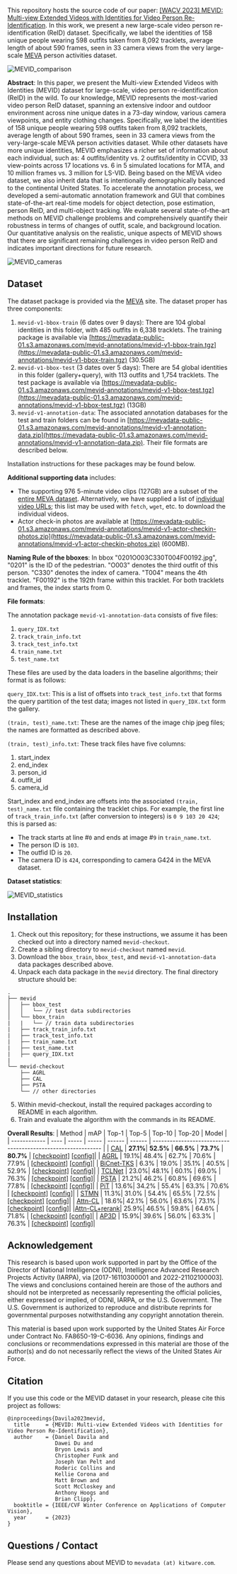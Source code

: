This repository hosts the source code of our paper: [[WACV 2023] MEVID: Multi-view Extended Videos with Identities for Video Person Re-Identification](https://arxiv.org/pdf/2211.04656.pdf). In this work, we present a new large-scale video person re-identification (ReID) dataset.
Specifically, we label the identities of 158 unique people wearing 598 outfits taken from 8,092 tracklets, average length of about 590 frames, seen in 33 camera views from the very large-scale [MEVA](https://mevadata.org/) person activities dataset. 

![MEVID_comparison](figs/mevid_figure.png)

**Abstract**: In this paper, we present the Multi-view Extended Videos with Identities (MEVID) dataset for large-scale, video person re-identification (ReID) in the wild. To our knowledge, MEVID represents the most-varied video person ReID dataset, spanning an extensive indoor and outdoor environment across nine unique dates in a 73-day window, various camera viewpoints, and entity clothing changes. Specifically, we label the identities of 158 unique people wearing 598 outfits taken from 8,092 tracklets, average length of about 590 frames, seen in 33 camera views from the very-large-scale MEVA person activities dataset. While other datasets have more unique identities, MEVID emphasizes a richer set of information about each individual, such as: 4 outfits/identity vs. 2 outfits/identity in CCVID, 33 view-points across 17 locations vs. 6 in 5 simulated locations for MTA, and 10 million frames vs. 3 million for LS-VID. Being based on the MEVA video dataset, we also inherit data that is intentionally demographically balanced to the continental United States. To accelerate the annotation process, we developed a semi-automatic annotation framework and GUI that combines state-of-the-art real-time models for object detection, pose estimation, person ReID, and multi-object tracking. We evaluate several state-of-the-art methods on MEVID challenge problems and comprehensively quantify their robustness in terms of changes of outfit, scale, and background location. Our quantitative analysis on the realistic, unique aspects of MEVID shows that there are significant remaining challenges in video person ReID and indicates important directions for future research.

![MEVID_cameras](figs/mevid-cameras.png)

## Dataset
The dataset package is provided via the [MEVA](https://mevadata.org/index.html) site. The dataset proper has three components:
1) `mevid-v1-bbox-train` (6 dates over 9 days): There are 104 global identities in this folder, with 485 outfits in 6,338 tracklets. The training package is available via [https://mevadata-public-01.s3.amazonaws.com/mevid-annotations/mevid-v1-bbox-train.tgz](https://mevadata-public-01.s3.amazonaws.com/mevid-annotations/mevid-v1-bbox-train.tgz) (30.5GB)
2) `mevid-v1-bbox-test` (3 dates over 5 days): There are 54 global identities in this folder (gallery+query), with 113 outfits and 1,754 tracklets. The test package is available via [https://mevadata-public-01.s3.amazonaws.com/mevid-annotations/mevid-v1-bbox-test.tgz](https://mevadata-public-01.s3.amazonaws.com/mevid-annotations/mevid-v1-bbox-test.tgz) (13GB)
3) `mevid-v1-annotation-data`: The associated annotation databases for the test and train folders can be found in [https://mevadata-public-01.s3.amazonaws.com/mevid-annotations/mevid-v1-annotation-data.zip](https://mevadata-public-01.s3.amazonaws.com/mevid-annotations/mevid-v1-annotation-data.zip). Their file formats are described below.

Installation instructions for these packages may be found below.

**Additional supporting data** includes:
- The supporting 976 5-minute video clips (127GB) are a subset of the [entire MEVA dataset](https://mevadata.org/index.html#getting-data). Alternatively, we have supplied a list of [individual video URLs](mevid-v1-video-URLS.txt); this list may be used with `fetch`, `wget`, etc. to download the individual videos.
- Actor check-in photos are available at [https://mevadata-public-01.s3.amazonaws.com/mevid-annotations/mevid-v1-actor-checkin-photos.zip](https://mevadata-public-01.s3.amazonaws.com/mevid-annotations/mevid-v1-actor-checkin-photos.zip) (600MB).

**Naming Rule of the bboxes**:
In bbox "0201O003C330T004F00192.jpg", "0201" is the ID of the pedestrian. "O003" denotes the third outfit of this person. "C330" denotes the index of camera. "T004" means the 4th tracklet. "F00192" is the 192th frame within this tracklet. For both tracklets and frames, the index starts from 0.

**File formats**:

The annotation package `mevid-v1-annotation-data` consists of five files:

1. `query_IDX.txt`
2. `track_train_info.txt`
3. `track_test_info.txt`
4. `train_name.txt`
5. `test_name.txt`

These files are used by the data loaders in the baseline algorithms; their format is as follows:

`query_IDX.txt`: This is a list of offsets into `track_test_info.txt` that forms the query partition of the test data; images not listed in `query_IDX.txt` form the gallery.

`(train, test)_name.txt`: These are the names of the image chip jpeg files; the names are formatted as described above.

`(train, test)_info.txt`: These track files have five columns:

1. start_index
2. end_index
3. person_id
4. outfit_id
5. camera_id

Start_index and end_index are offsets into the associated `(train, test)_name.txt` file containing the tracklet chips. For example, the first line of `track_train_info.txt` (after conversion to integers) is `0 9 103 20 424`; this is parsed as:

- The track starts at line #`0` and ends at image #`9` in `train_name.txt`.
- The person ID is `103`.
- The outfid ID is `20`.
- The camera ID is `424`, corresponding to camera G424 in the MEVA dataset.

**Dataset statistics**:

![MEVID_statistics](figs/mevid_statistics.png)

## Installation
1. Check out this repository; for these instructions, we assume it has been checked out into a directory named `mevid-checkout`.
2. Create a sibling directory to `mevid-checkout` named `mevid`.
3. Download the `bbox_train`, `bbox_test`, and `mevid-v1-annotation-data` data packages described above.
4. Unpack each data package in the `mevid` directory. The final directory structure should be:
```
.
├── mevid
│   ├── bbox_test
│   │   └── // test data subdirectories
│   └── bbox_train
|   |   └── // train data subdirectories
|   ├── track_train_info.txt
|   ├── track_test_info.txt
|   ├── train_name.txt
|   ├── test_name.txt
|   ├── query_IDX.txt
|
└── mevid-checkout
    ├── AGRL
    ├── CAL
    ├── PSTA
    └── // other directories

```
5. Within mevid-checkout, install the required packages according to README in each algorithm.
6. Train and evaluate the algorithm with the commands in its README.

**Overall Results**:
|     Method   |  mAP | Top-1 |  Top-5 | Top-10 | Top-20 | Model                                                        |
| ------------ | ---- | ----- |  ----- | ------ | ------ | ------------------------------------------------------------ |
| [CAL](https://github.com/guxinqian/Simple-CCReID)          | **27.1%**| **52.5%** |  **66.5%** |  **73.7%** | **80.7%**  | [[checkpoint]](https://drive.google.com/file/d/1J9bECL9UAKwzOfMD8PRUxjnZW6hI2hQW/view?usp=share_link) [[config]](CAL/data/datasets/ccvid.py)|
| [AGRL](https://github.com/weleen/AGRL.pytorch)         | 19.1%| 48.4% |  62.7% |  70.6% | 77.9%  | [[checkpoint]](https://drive.google.com/file/d/1hGcDCkHw6A4j-Lyj9MF7v0QW9M-ptcGx/view?usp=share_link) [[config]](AGRL/torchreid/data_manager/mars.py)|
| [BiCnet-TKS](https://github.com/blue-blue272/BiCnet-TKS)   | 6.3% | 19.0% |  35.1% |  40.5% | 52.9%  | [[checkpoint]](https://drive.google.com/file/d/1lMB9v1a9_9FCLnbIMuXooCOGiU4CzYwa/view?usp=share_link) [[config]](BiCnet-TKS/data_manager/mars.py)|
| [TCLNet](https://github.com/blue-blue272/VideoReID-TCLNet)       | 23.0%| 48.1% |  60.1% |  69.0% | 76.3%  | [[checkpoint]](https://drive.google.com/file/d/1AeBEHStNVkhj0oIRkDafSCRMsCh8l4Pb/view?usp=share_link) [[config]](TCLNet/data_manager/mars.py)|
| [PSTA](https://github.com/WangYQ9/VideoReID-PSTA)         | 21.2%| 46.2% |  60.8% |  69.6% | 77.8%  | [[checkpoint]](https://drive.google.com/file/d/1fyGPq31wQhB7-qVuzy7TzU7QA7XCugJ6/view?usp=share_link) [[config]](PSTA/data_manager/Mars.py)|
| [PiT](https://github.com/deropty/PiT)          | 13.6%| 34.2% |  55.4% |  63.3% | 70.6%  | [[checkpoint]](https://drive.google.com/file/d/1TTY3wDEQmPc_GHuho0P4HdFez2WEHU1Y/view?usp=share_link) [[config]](PiT/datasets/mars.py)|
| [STMN](https://github.com/cvlab-yonsei/STMN)         | 11.3%| 31.0% |  54.4% |  65.5% | 72.5%  | [[checkpoint]](https://drive.google.com/file/d/1Ysf7q4ZwNFWvMr_ywDMwBZp2Lx88_66V/view?usp=share_link) [[config]](STMN/create_mevid.py)|
| [Attn-CL](https://github.com/ppriyank/Video-Person-Re-ID-Fantastic-Techniques-and-Where-to-Find-Them)      | 18.6%| 42.1% |  56.0% |  63.6% | 73.1%  | [[checkpoint]](https://drive.google.com/file/d/1NsnDc0GplE0IajOaud5cb8kRHmAEFKYJ/view?usp=share_link) [[config]](Attn-CL/tools/data_manager.py)|
|[Attn-CL+rerank](https://github.com/ppriyank/Video-Person-Re-ID-Fantastic-Techniques-and-Where-to-Find-Them)| 25.9%| 46.5% |  59.8% |  64.6% | 71.8%  | [[checkpoint]](https://drive.google.com/file/d/1NsnDc0GplE0IajOaud5cb8kRHmAEFKYJ/view?usp=share_link) [[config]](Attn-CL/tools/data_manager.py)|
| [AP3D](https://github.com/guxinqian/AP3D)         | 15.9%| 39.6% |  56.0% |  63.3% | 76.3%  | [[checkpoint]](https://drive.google.com/file/d/1oUaRfI9yyfD5PuO2EoJX5UfslVwqkcJ7/view?usp=share_link) [[config]](AP3D/tools/data_manager.py)|

## Acknowledgement
This research is based upon work supported in part by the Office of the Director of National Intelligence (ODNI), Intelligence Advanced Research Projects Activity (IARPA), via [2017-16110300001 and 2022-21102100003]. The views and conclusions contained herein are those of the authors and should not be interpreted as necessarily representing the official policies, either expressed or implied, of ODNI, IARPA, or the U.S. Government. The U.S. Government is authorized to reproduce and distribute reprints for governmental purposes notwithstanding any copyright annotation therein.

This material is based upon work supported by the United States Air Force under Contract No. FA8650-19-C-6036. Any opinions, findings and conclusions or recommendations expressed in this material are those of the author(s) and do not necessarily reflect the views of the United States Air Force.

## Citation
If you use this code or the MEVID dataset in your research, please cite this project as follows:

```
@inproceedings{Davila2023mevid,
  title     = {MEVID: Multi-view Extended Videos with Identities for Video Person Re-Identification},
  author    = {Daniel Davila and
               Dawei Du and
               Bryon Lewis and 
               Christopher Funk and 
               Joseph Van Pelt and
               Roderic Collins and 
               Kellie Corona and 
               Matt Brown and 
               Scott McCloskey and 
               Anthony Hoogs and 
               Brian Clipp},
  booktitle = {IEEE/CVF Winter Conference on Applications of Computer Vision},
  year      = {2023}
}
```


## Questions / Contact

Please send any questions about MEVID to `mevadata (at) kitware.com`.
